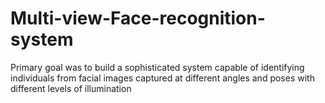 # Multi-view-Face-recognition-system
Primary goal was to build a sophisticated system capable of identifying individuals from  facial images captured at different angles and poses with different levels of illumination
